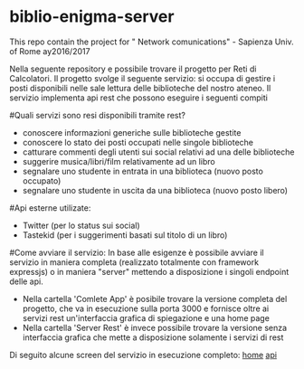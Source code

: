 # biblio-enigma-server
This repo contain the project for " Network comunications" - Sapienza Univ. of Rome ay2016/2017

Nella seguente repository e possibile trovare il progetto per Reti di Calcolatori. Il progetto svolge il seguente servizio: si occupa di gestire i posti disponibili nelle sale lettura delle biblioteche del nostro ateneo. Il servizio implementa api rest che possono eseguire i seguenti compiti

#Quali servizi sono resi disponibili tramite rest?
* conoscere informazioni generiche sulle biblioteche gestite
* conoscere lo stato dei posti occupati nelle singole biblioteche
* catturare commenti degli utenti sui social relativi ad una delle biblioteche
* suggerire musica/libri/film relativamente ad un libro
* segnalare uno studente in entrata in una biblioteca (nuovo posto occupato)
* segnalare uno studente in uscita da una biblioteca (nuovo posto libero)

#Api esterne utilizate:
* Twitter (per lo status sui social)
* Tastekid (per i suggerimenti basati sul titolo di un libro)

#Come avviare il servizio:
In base alle esigenze è possibile avviare il servizio in maniera completa (realizzato totalmente con framework expressjs) o in maniera "server" mettendo a disposizione i singoli endpoint delle api.

* Nella cartella 'Comlete App' è posibile trovare la versione completa del progetto, che va in esecuzione sulla porta 3000 e fornisce oltre ai servizi rest un'interfaccia grafica di spiegazione e una home page
* Nella cartella 'Server Rest' è invece possibile trovare la versione senza interfaccia grafica che mette a disposizione solamente i servizi di rest

Di seguito alcune screen del servizio in esecuzione completo:
[home](home.png)
[api](api.png)

	
